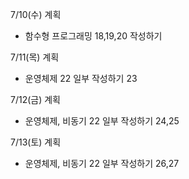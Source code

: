 7/10(수) 계획
* 함수형 프로그래밍
18,19,20 작성하기

7/11(목) 계획
* 운영체제
22 일부 작성하기
23

7/12(금) 계획
* 운영체제, 비동기
22 일부 작성하기
24,25

7/13(토) 계획
* 운영체제, 비동기
22 일부 작성하기
26,27 

